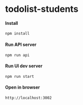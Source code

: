 # todolist-students

#### Install

`npm install`

#### Run API server

`npm run api`

#### Run UI dev server

`npm run start`

#### Open in browser

`http://localhost:3002`
